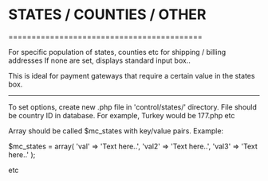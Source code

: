 
# STATES / COUNTIES / OTHER
==========================================

For specific population of states, counties etc for shipping / billing addresses
If none are set, displays standard input box..

This is ideal for payment gateways that require a certain value in the states box.

-------------------------------------------------------------------------------------------------------------------------

To set options, create new .php file in 'control/states/' directory. File should be country ID in database.
For example, Turkey would be 177.php etc

Array should be called $mc_states with key/value pairs. Example:

$mc_states = array(
  'val' => 'Text here..',
  'val2' => 'Text here..',
  'val3' => 'Text here..'
);

etc
